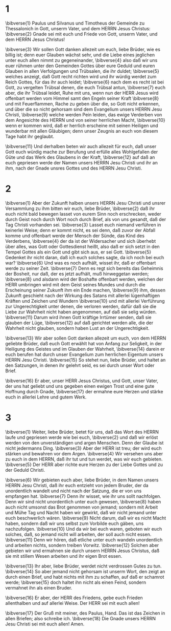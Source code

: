 # 1 
\bibverse{1} Paulus und Silvanus und Timotheus der Gemeinde zu Thessalonich in Gott, unserm Vater, und dem HERRN Jesus Christus: \bibverse{2} Gnade sei mit euch und Friede von Gott, unserm Vater, und dem HERRN Jesus Christus! 

\bibverse{3} Wir sollen Gott danken allezeit um euch, liebe Brüder, wie es billig ist; denn euer Glauben wächst sehr, und die Liebe eines jeglichen unter euch allen nimmt zu gegeneinander, \bibverse{4} also daß wir uns euer rühmen unter den Gemeinden Gottes über eure Geduld und euren Glauben in allen Verfolgungen und Trübsalen, die ihr duldet; \bibverse{5} welches anzeigt, daß Gott recht richten wird und ihr würdig werdet zum Reich Gottes, für das ihr auch leidet; \bibverse{6} nach dem es recht ist bei Gott, zu vergelten Trübsal denen, die euch Trübsal antun, \bibverse{7} euch aber, die ihr Trübsal leidet, Ruhe mit uns, wenn nun der HERR Jesus wird offenbart werden vom Himmel samt den Engeln seiner Kraft \bibverse{8} und mit Feuerflammen, Rache zu geben über die, so Gott nicht erkennen, und über die so nicht gehorsam sind dem Evangelium unsers HERRN Jesu Christi, \bibverse{9} welche werden Pein leiden, das ewige Verderben von dem Angesichte des HERRN und von seiner herrlichen Macht, \bibverse{10} wenn er kommen wird, daß er herrlich erscheine mit seinen Heiligen und wunderbar mit allen Gläubigen; denn unser Zeugnis an euch von diesem Tage habt ihr geglaubt. 

\bibverse{11} Und derhalben beten wir auch allezeit für euch, daß unser Gott euch würdig mache zur Berufung und erfülle alles Wohlgefallen der Güte und das Werk des Glaubens in der Kraft, \bibverse{12} auf daß an euch gepriesen werde der Namen unsers HERRN Jesu Christi und ihr an ihm, nach der Gnade unsres Gottes und des HERRN Jesu Christi. 

# 2 
\bibverse{1} Aber der Zukunft halben unsers HERRN Jesu Christi und unsrer Versammlung zu ihm bitten wir euch, liebe Brüder, \bibverse{2} daß ihr euch nicht bald bewegen lasset von eurem Sinn noch erschrecken, weder durch Geist noch durch Wort noch durch Brief, als von uns gesandt, daß der Tag Christi vorhanden sei. \bibverse{3} Lasset euch niemand verführen in keinerlei Weise; denn er kommt nicht, es sei denn, daß zuvor der Abfall komme und offenbart werde der Mensch der Sünde, das Kind des Verderbens, \bibverse{4} der da ist der Widersacher und sich überhebt über alles, was Gott oder Gottesdienst heißt, also daß er sich setzt in den Tempel Gottes als ein Gott und gibt sich aus, er sei Gott. \bibverse{5} Gedenket ihr nicht daran, daß ich euch solches sagte, da ich noch bei euch war? \bibverse{6} Und was es noch aufhält, wisset ihr, daß er offenbart werde zu seiner Zeit. \bibverse{7} Denn es regt sich bereits das Geheimnis der Bosheit, nur daß, der es jetzt aufhält, muß hinweggetan werden; \bibverse{8} und alsdann wird der Boshafte offenbart werden, welchen der HERR umbringen wird mit dem Geist seines Mundes und durch die Erscheinung seiner Zukunft ihm ein Ende machen, \bibverse{9} ihm, dessen Zukunft geschieht nach der Wirkung des Satans mit allerlei lügenhaftigen Kräften und Zeichen und Wundern \bibverse{10} und mit allerlei Verführung zur Ungerechtigkeit unter denen, die verloren werden, dafür daß sie die Liebe zur Wahrheit nicht haben angenommen, auf daß sie selig würden. \bibverse{11} Darum wird ihnen Gott kräftige Irrtümer senden, daß sie glauben der Lüge, \bibverse{12} auf daß gerichtet werden alle, die der Wahrheit nicht glauben, sondern haben Lust an der Ungerechtigkeit. 

\bibverse{13} Wir aber sollen Gott danken allezeit um euch, von dem HERRN geliebte Brüder, daß euch Gott erwählt hat von Anfang zur Seligkeit, in der Heiligung des Geistes und im Glauben der Wahrheit, \bibverse{14} darein er euch berufen hat durch unser Evangelium zum herrlichen Eigentum unsers HERRN Jesu Christi. \bibverse{15} So stehet nun, liebe Brüder, und haltet an den Satzungen, in denen ihr gelehrt seid, es sei durch unser Wort oder Brief. 

\bibverse{16} Er aber, unser HERR Jesus Christus, und Gott, unser Vater, der uns hat geliebt und uns gegeben einen ewigen Trost und eine gute Hoffnung durch Gnade, \bibverse{17} der ermahne eure Herzen und stärke euch in allerlei Lehre und gutem Werk. 

# 3 
\bibverse{1} Weiter, liebe Brüder, betet für uns, daß das Wort des HERRN laufe und gepriesen werde wie bei euch, \bibverse{2} und daß wir erlöst werden von den unverständigen und argen Menschen. Denn der Glaube ist nicht jedermanns Ding. \bibverse{3} Aber der HERR ist treu; der wird euch stärken und bewahren vor dem Argen. \bibverse{4} Wir versehen uns aber zu euch in dem HERRN, daß ihr tut und tun werdet, was wir euch gebieten. \bibverse{5} Der HERR aber richte eure Herzen zu der Liebe Gottes und zu der Geduld Christi. 

\bibverse{6} Wir gebieten euch aber, liebe Brüder, in dem Namen unsers HERRN Jesu Christi, daß ihr euch entzieht von jedem Bruder, der da unordentlich wandelt und nicht nach der Satzung, die er von uns empfangen hat. \bibverse{7} Denn ihr wisset, wie ihr uns sollt nachfolgen. Denn wir sind nicht unordentlich unter euch gewesen, \bibverse{8} haben auch nicht umsonst das Brot genommen von jemand; sondern mit Arbeit und Mühe Tag und Nacht haben wir gewirkt, daß wir nicht jemand unter euch beschwerlich wären. \bibverse{9} Nicht darum, daß wir es nicht Macht haben, sondern daß wir uns selbst zum Vorbilde euch gäben, uns nachzufolgen. \bibverse{10} Und da wir bei euch waren, geboten wir euch solches, daß, so jemand nicht will arbeiten, der soll auch nicht essen. \bibverse{11} Denn wir hören, daß etliche unter euch wandeln unordentlich und arbeiten nichts, sondern treiben Vorwitz. \bibverse{12} Solchen aber gebieten wir und ermahnen sie durch unsern HERRN Jesus Christus, daß sie mit stillem Wesen arbeiten und ihr eigen Brot essen. 

\bibverse{13} Ihr aber, liebe Brüder, werdet nicht verdrossen Gutes zu tun. \bibverse{14} So aber jemand nicht gehorsam ist unserm Wort, den zeigt an durch einen Brief, und habt nichts mit ihm zu schaffen, auf daß er schamrot werde; \bibverse{15} doch haltet ihn nicht als einen Feind, sondern vermahnet ihn als einen Bruder. 

\bibverse{16} Er aber, der HERR des Friedens, gebe euch Frieden allenthalben und auf allerlei Weise. Der HERR sei mit euch allen! 

\bibverse{17} Der Gruß mit meiner, des Paulus, Hand. Das ist das Zeichen in allen Briefen; also schreibe ich. \bibverse{18} Die Gnade unsers HERRN Jesu Christi sei mit euch allen! Amen. 